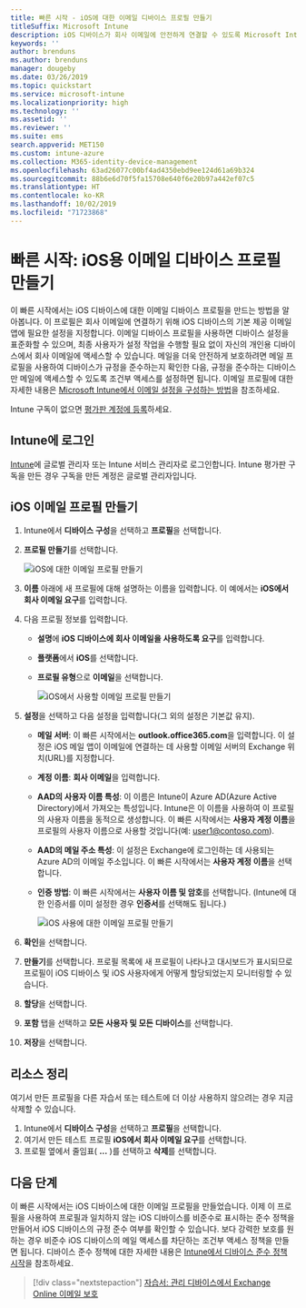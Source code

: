 ```yaml
---
title: 빠른 시작 - iOS에 대한 이메일 디바이스 프로필 만들기
titleSuffix: Microsoft Intune
description: iOS 디바이스가 회사 이메일에 안전하게 연결할 수 있도록 Microsoft Intune을 사용하여 이메일 디바이스 프로필을 만드는 방법을 알아봅니다.
keywords: ''
author: brenduns
ms.author: brenduns
manager: dougeby
ms.date: 03/26/2019
ms.topic: quickstart
ms.service: microsoft-intune
ms.localizationpriority: high
ms.technology: ''
ms.assetid: ''
ms.reviewer: ''
ms.suite: ems
search.appverid: MET150
ms.custom: intune-azure
ms.collection: M365-identity-device-management
ms.openlocfilehash: 63ad26077c00bf4ad4350ebd9ee124d61a69b324
ms.sourcegitcommit: 88b6e6d70f5fa15708e640f6e20b97a442ef07c5
ms.translationtype: HT
ms.contentlocale: ko-KR
ms.lasthandoff: 10/02/2019
ms.locfileid: "71723868"
---
```

# <a name="quickstart-create-an-email-device-profile-for-ios"></a>빠른 시작: iOS용 이메일 디바이스 프로필 만들기

이 빠른 시작에서는 iOS 디바이스에 대한 이메일 디바이스 프로필을 만드는 방법을 알아봅니다. 이 프로필은 회사 이메일에 연결하기 위해 iOS 디바이스의 기본 제공 이메일 앱에 필요한 설정을 지정합니다. 이메일 디바이스 프로필을 사용하면 디바이스 설정을 표준화할 수 있으며, 최종 사용자가 설정 작업을 수행할 필요 없이 자신의 개인용 디바이스에서 회사 이메일에 액세스할 수 있습니다. 메일을 더욱 안전하게 보호하려면 메일 프로필을 사용하여 디바이스가 규정을 준수하는지 확인한 다음, 규정을 준수하는 디바이스만 메일에 액세스할 수 있도록 조건부 액세스를 설정하면 됩니다. 이메일 프로필에 대한 자세한 내용은 [Microsoft Intune에서 이메일 설정을 구성하는 방법](email-settings-configure.md)을 참조하세요.

Intune 구독이 없으면 [평가판 계정에 등록](../fundamentals/free-trial-sign-up.md)하세요.

## <a name="sign-in-to-intune"></a>Intune에 로그인

[Intune](https://aka.ms/intuneportal)에 글로벌 관리자 또는 Intune 서비스 관리자로 로그인합니다. Intune 평가판 구독을 만든 경우 구독을 만든 계정은 글로벌 관리자입니다.

## <a name="create-an-ios-email-profile"></a>iOS 이메일 프로필 만들기
1. Intune에서 **디바이스 구성**을 선택하고 **프로필**을 선택합니다.
2. **프로필 만들기**를 선택합니다.
   
   ![iOS에 대한 이메일 프로필 만들기](./media/quickstart-email-profile/ios-create-profile.png)

3. **이름** 아래에 새 프로필에 대해 설명하는 이름을 입력합니다. 이 예에서는 **iOS에서 회사 이메일 요구**를 입력합니다.
4. 다음 프로필 정보를 입력합니다.
   - **설명**에 **iOS 디바이스에 회사 이메일을 사용하도록 요구**를 입력합니다.
   - **플랫폼**에서 **iOS**를 선택합니다.
   - **프로필 유형**으로 **이메일**을 선택합니다.
    
     ![iOS에서 사용할 이메일 프로필 만들기](./media/quickstart-email-profile/ios-email-profile-name.png)

5. **설정**을 선택하고 다음 설정을 입력합니다(그 외의 설정은 기본값 유지).
   - **메일 서버**: 이 빠른 시작에서는 **outlook.office365.com**을 입력합니다. 이 설정은 iOS 메일 앱이 이메일에 연결하는 데 사용할 이메일 서버의 Exchange 위치(URL)를 지정합니다.
   - **계정 이름**: **회사 이메일**을 입력합니다.
   - **AAD의 사용자 이름 특성**: 이 이름은 Intune이 Azure AD(Azure Active Directory)에서 가져오는 특성입니다. Intune은 이 이름을 사용하여 이 프로필의 사용자 이름을 동적으로 생성합니다. 이 빠른 시작에서는 **사용자 계정 이름**을 프로필의 사용자 이름으로 사용할 것입니다(예: user1@contoso.com).
   - **AAD의 메일 주소 특성**: 이 설정은 Exchange에 로그인하는 데 사용되는 Azure AD의 이메일 주소입니다. 이 빠른 시작에서는 **사용자 계정 이름**을 선택합니다.
   - **인증 방법**: 이 빠른 시작에서는 **사용자 이름 및 암호**를 선택합니다. (Intune에 대한 인증서를 이미 설정한 경우 **인증서**를 선택해도 됩니다.)
    
     ![iOS 사용에 대한 이메일 프로필 만들기](./media/quickstart-email-profile/ios-email-profile.png)

6. **확인**을 선택합니다.
7. **만들기**를 선택합니다. 프로필 목록에 새 프로필이 나타나고 대시보드가 표시되므로 프로필이 iOS 디바이스 및 iOS 사용자에게 어떻게 할당되었는지 모니터링할 수 있습니다.
8. **할당**을 선택합니다.
9. **포함** 탭을 선택하고 **모든 사용자 및 모든 디바이스**를 선택합니다. 
10. **저장**을 선택합니다.

## <a name="clean-up-resources"></a>리소스 정리
여기서 만든 프로필을 다른 자습서 또는 테스트에 더 이상 사용하지 않으려는 경우 지금 삭제할 수 있습니다.
1. Intune에서 **디바이스 구성**을 선택하고 **프로필**을 선택합니다.
2. 여기서 만든 테스트 프로필 **iOS에서 회사 이메일 요구**를 선택합니다.
3. 프로필 옆에서 줄임표( **...** )를 선택하고 **삭제**를 선택합니다.

## <a name="next-steps"></a>다음 단계

이 빠른 시작에서는 iOS 디바이스에 대한 이메일 프로필을 만들었습니다. 이제 이 프로필을 사용하여 프로필과 일치하지 않는 iOS 디바이스를 비준수로 표시하는 준수 정책을 만들어서 iOS 디바이스의 규정 준수 여부를 확인할 수 있습니다. 보다 강력한 보호를 원하는 경우 비준수 iOS 디바이스의 메일 액세스를 차단하는 조건부 액세스 정책을 만들면 됩니다. 디바이스 준수 정책에 대한 자세한 내용은 [Intune에서 디바이스 준수 정책 시작](../protect/device-compliance-get-started.md)을 참조하세요.

> [!div class="nextstepaction"]
> [자습서: 관리 디바이스에서 Exchange Online 이메일 보호](../tutorial-protect-email-on-enrolled-devices.md)
